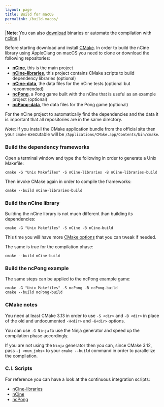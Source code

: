```yaml
---
layout: page
title: Build for macOS
permalink: /build-macos/
---
```


|**Note**: You can also [download](/download) binaries or automate the compilation with [ncline](https://github.com/nCine/ncline).|

Before starting download and install [CMake](https://cmake.org/download/).
In order to build the nCine library using AppleClang on macOS you need to clone or download the following repositories:

- **[nCine](https://github.com/nCine/nCine)**, this is the main project
- **[nCine-libraries](https://github.com/nCine/nCine-libraries)**, this project contains CMake scripts to build dependency libraries (optional)
- **[nCine-data](https://github.com/nCine/nCine-data)**, the data files for the nCine tests (optional but recommended)
- **[ncPong](https://github.com/nCine/ncPong)**, a Pong game built with the nCine that is useful as an example project (optional)
- **[ncPong-data](https://github.com/nCine/ncPong-data)**, the data files for the Pong game (optional)

For the nCine project to automatically find the dependencies and the data it is important that all repositories are in the same directory.

*Note*: If you install the CMake application bundle from the official site then your `cmake` executable will be `/Applications/CMake.app/Contents/bin/cmake`.

### Build the dependency frameworks
Open a terminal window and type the following in order to generate a Unix Makefile:

    cmake -G "Unix Makefiles" -S nCine-libraries -B nCine-libraries-build

Then invoke CMake again in order to compile the frameworks:

    cmake --build nCine-libraries-build

### Build the nCine library
Building the nCine library is not much different than building its dependencies:

    cmake -G "Unix Makefiles" -S nCine -B nCine-build

This time you will have more [CMake options](/cmake-options) that you can tweak if needed.

The same is true for the compilation phase:

    cmake --build nCine-build

### Build the ncPong example
The same steps can be applied to the ncPong example game:

    cmake -G "Unix Makefiles" -S ncPong -B ncPong-build
    cmake --build ncPong-build

### CMake notes
You need at least CMake 3.13 in order to use `-S <dir>` and `-B <dir>` in place of the old and undocumented `-H<dir>` and `-B<dir>` options.

You can use `-G Ninja` to use the Ninja generator and speed up the compilation phase accordingly.

If you are not using the `Ninja` generator then you can, since CMake 3.12, pass `-j <num_jobs>` to your `cmake --build` command in order to parallelize the compilation.

### C.I. Scripts

For reference you can have a look at the continuous integration scripts:
- [nCine-libraries](https://github.com/nCine/nCine-libraries/blob/master/.github/workflows/macos.yml)
- [nCine](https://github.com/nCine/nCine/blob/master/.github/workflows/macos.yml)
- [ncPong](https://github.com/nCine/ncPong/blob/master/.github/workflows/macos.yml)
